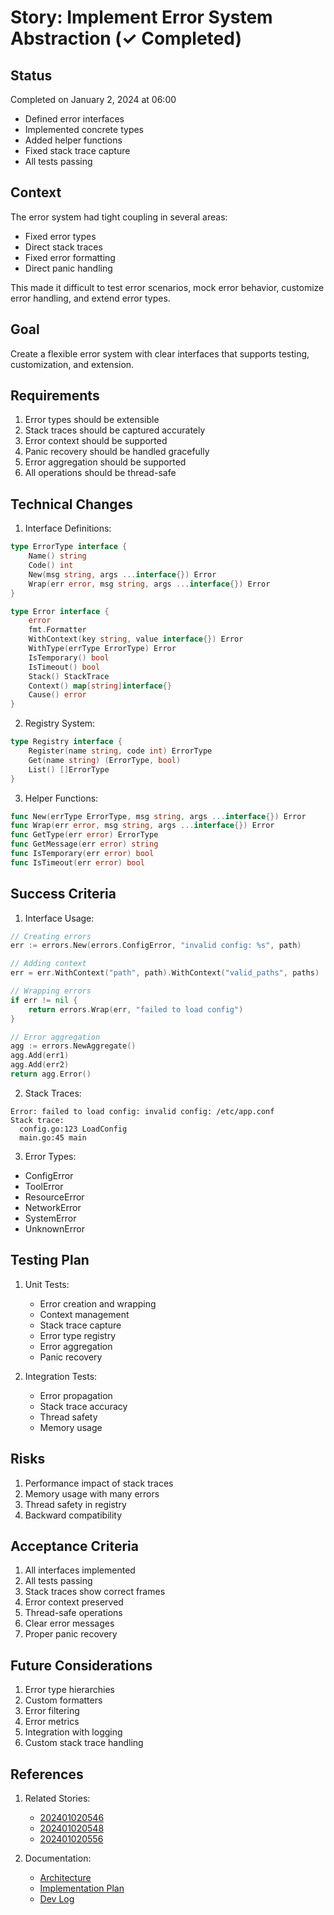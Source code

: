 # Story: Implement Error System Abstraction (✓ Completed)

## Status
Completed on January 2, 2024 at 06:00
- Defined error interfaces
- Implemented concrete types
- Added helper functions
- Fixed stack trace capture
- All tests passing

## Context
The error system had tight coupling in several areas:
- Fixed error types
- Direct stack traces
- Fixed error formatting
- Direct panic handling

This made it difficult to test error scenarios, mock error behavior, customize error handling, and extend error types.

## Goal
Create a flexible error system with clear interfaces that supports testing, customization, and extension.

## Requirements
1. Error types should be extensible
2. Stack traces should be captured accurately
3. Error context should be supported
4. Panic recovery should be handled gracefully
5. Error aggregation should be supported
6. All operations should be thread-safe

## Technical Changes

1. Interface Definitions:
```go
type ErrorType interface {
    Name() string
    Code() int
    New(msg string, args ...interface{}) Error
    Wrap(err error, msg string, args ...interface{}) Error
}

type Error interface {
    error
    fmt.Formatter
    WithContext(key string, value interface{}) Error
    WithType(errType ErrorType) Error
    IsTemporary() bool
    IsTimeout() bool
    Stack() StackTrace
    Context() map[string]interface{}
    Cause() error
}
```

2. Registry System:
```go
type Registry interface {
    Register(name string, code int) ErrorType
    Get(name string) (ErrorType, bool)
    List() []ErrorType
}
```

3. Helper Functions:
```go
func New(errType ErrorType, msg string, args ...interface{}) Error
func Wrap(err error, msg string, args ...interface{}) Error
func GetType(err error) ErrorType
func GetMessage(err error) string
func IsTemporary(err error) bool
func IsTimeout(err error) bool
```

## Success Criteria
1. Interface Usage:
```go
// Creating errors
err := errors.New(errors.ConfigError, "invalid config: %s", path)

// Adding context
err = err.WithContext("path", path).WithContext("valid_paths", paths)

// Wrapping errors
if err != nil {
    return errors.Wrap(err, "failed to load config")
}

// Error aggregation
agg := errors.NewAggregate()
agg.Add(err1)
agg.Add(err2)
return agg.Error()
```

2. Stack Traces:
```
Error: failed to load config: invalid config: /etc/app.conf
Stack trace:
  config.go:123 LoadConfig
  main.go:45 main
```

3. Error Types:
- ConfigError
- ToolError
- ResourceError
- NetworkError
- SystemError
- UnknownError

## Testing Plan
1. Unit Tests:
   - Error creation and wrapping
   - Context management
   - Stack trace capture
   - Error type registry
   - Error aggregation
   - Panic recovery

2. Integration Tests:
   - Error propagation
   - Stack trace accuracy
   - Thread safety
   - Memory usage

## Risks
1. Performance impact of stack traces
2. Memory usage with many errors
3. Thread safety in registry
4. Backward compatibility

## Acceptance Criteria
1. All interfaces implemented
2. All tests passing
3. Stack traces show correct frames
4. Error context preserved
5. Thread-safe operations
6. Clear error messages
7. Proper panic recovery

## Future Considerations
1. Error type hierarchies
2. Custom formatters
3. Error filtering
4. Error metrics
5. Integration with logging
6. Custom stack trace handling

## References
1. Related Stories:
   - [202401020546](202401020546-story-improve-testability.md)
   - [202401020548](202401020548-story-identify-coupling-patterns.md)
   - [202401020556](202401020556-analyze-core-coupling.md)

2. Documentation:
   - [Architecture](../architecture.md)
   - [Implementation Plan](implementation-plan.md)
   - [Dev Log](../dev_log.md)
